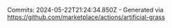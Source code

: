 Commits: 2024-05-22T21:24:34.850Z - Generated via https://github.com/marketplace/actions/artificial-grass
<br>
